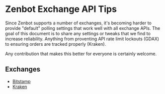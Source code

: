 # Zenbot Exchange API Tips
Since Zenbot supports a number of exchanges, it's becoming harder to provide "default" polling settings that work well with all exchange APIs. The goal of this document is to share any settings or tweaks that we find to increase reliability. Anything from proventing API rate limit lockouts (GDAX) to ensuring orders are tracked properly (Kraken).

Any contribution that makes this better for everyone is certainly welcome.

## Exchanges

* [Bitstamp](bitstamp.md)
* [Kraken](kraken.md)


